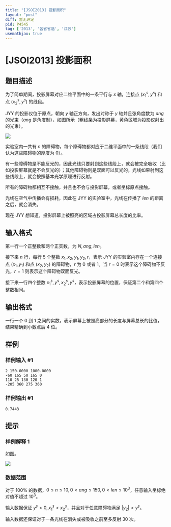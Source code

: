 ```yaml
---
title: "[JSOI2013] 投影面积"
layout: "post"
diff: 暂无评定
pid: P4545
tag: ['2013', '各省省选', '江苏']
usemathjax: true
---
```


# [JSOI2013] 投影面积
## 题目描述

为了简单期间，投影屏幕对应二维平面中的一条平行与 $x$ 轴，连接点 $(x_1^s,y^s)$ 和点 $(x_2^s,y^s)$ 的线段。

JYY 的投影仪位于原点，朝向 $y$ 轴正方向，发出对称于 $y$ 轴并且张角度数为 $ang$ 的光束（$ang$ 是角度制），如图所示（粗线条为投影屏幕，黄色区域为投影仪射出的光束）。

![](https://cdn.luogu.com.cn/upload/image_hosting/ate0zcyz.png)

实验室内一共有 $n$ 的障碍物，每个障碍物都对应于二维平面中的一条线段（我们认为这些障碍物的厚度为 $0$）。

有一些障碍物是不能反光的，因此光线只要射到这些线段上，就会被完全吸收（比如投影屏幕就是不会反光的）；其他障碍物则是双面可以反光的，光线如果射到这些线段上，就会按照基本光学原理进行反射。

所有的障碍物都相互不接触，并且也不会与投影屏幕，或者坐标原点接触。

光线在空气中传播会有损耗，因此在 JYY 的实验室中，光线在传播了 $len$ 的距离之后，就会消失。

现在 JYY 想知道，投影屏幕上被照亮的区域占投影屏幕总长度的比率。
## 输入格式

第一行一个正整数和两个正实数，为 $N,ang,len$。

接下来 $n$ 行，每行 $5$ 个整数 $x_1,x_2,y_1,y_2,r$，表示 JYY 的实验室内存在一个连接点 $(x_1,y_1)$ 和点 $(x_2,y_2)$ 的障碍物，$r$ 为 $0$ 或者 $1$。当 $r=0$ 时表示这个障碍物不反光，$r=1$ 则表示这个障碍物双面反光。

接下来一行四个整数 $x_1^s,y^s,x_2^s,y^s$，表示投影屏幕的位置，保证第二个和第四个整数相同。
## 输出格式

一行一个 $0$ 到 $1$ 之间的实数，表示屏幕上被照亮部分的长度与屏幕总长的比值，结果精确到小数点后 $4$ 位。
## 样例

### 样例输入 #1
```
2 150.0000 1000.0000
-60 165 50 165 0
110 25 130 120 1
-205 360 275 360
```
### 样例输出 #1
```
0.7443
```
## 提示

### 样例解释 1

如图。

![](https://cdn.luogu.com.cn/upload/image_hosting/k09d8sjd.png)

### 数据范围

对于 $100\%$ 的数据，$0\leq n\leq 10,0<ang\leq 150,0<len\leq 10^3$，任意输入坐标绝对值不超过 $10^3$。

输入数据保证 $y^s>0,x_1^s<x_2^s$，并且对于任意障碍物满足 $\vert y_2\vert<y^s$。

输入数据还保证对于一条光线在消失或被吸收之前至多反射 $30$ 次。
